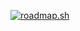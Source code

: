 <a href="https://roadmap.sh"><img src="https://api.roadmap.sh/v1-badge/wide/6551442b68ca6026131d61ab?variant=dark&roadmaps=typescript%2Cjavascript%2Cnodejs%2Cfull-stack" alt="roadmap.sh"/></a>
